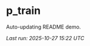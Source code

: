# p_train

Auto-updating README demo.

<!--START_SECTION:status-->
_Last run: 2025-10-27 15:22 UTC_
<!--END_SECTION:status-->





































































































































































































































































































































































































































































































































































































































































































































































































































































































































































































































































































































































































































































































































































































































































































































































































